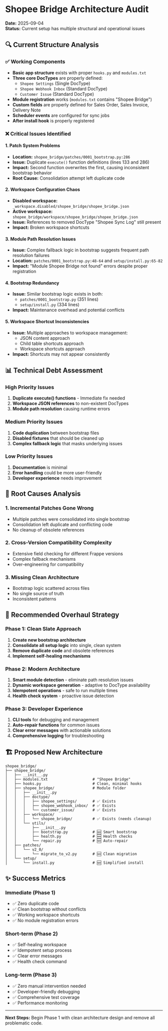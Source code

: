 # Shopee Bridge Architecture Audit

**Date:** 2025-09-04  
**Status:** Current setup has multiple structural and operational issues

## 🔍 Current Structure Analysis

### ✅ Working Components
- **Basic app structure** exists with proper `hooks.py` and `modules.txt`
- **Three core DocTypes** are properly defined:
  - `Shopee Settings` (Single DocType)
  - `Shopee Webhook Inbox` (Standard DocType)
  - `Customer Issue` (Standard DocType)
- **Module registration** works (`modules.txt` contains "Shopee Bridge")
- **Custom fields** are properly defined for Sales Order, Sales Invoice, Delivery Note
- **Scheduler events** are configured for sync jobs
- **After install hook** is properly registered

### ❌ Critical Issues Identified

#### 1. **Patch System Problems**
- **Location:** `shopee_bridge/patches/0001_bootstrap.py:286`
- **Issue:** Duplicate `execute()` function definitions (lines 133 and 286)
- **Impact:** Second function overwrites the first, causing inconsistent bootstrap behavior
- **Root Cause:** Consolidation attempt left duplicate code

#### 2. **Workspace Configuration Chaos**
- **Disabled workspace:** `_workspace.disabled/shopee_bridge/shopee_bridge.json`
- **Active workspace:** `shopee_bridge/workspace/shopee_bridge/shopee_bridge.json`
- **Issue:** References to removed DocType "Shopee Sync Log" still present
- **Impact:** Broken workspace shortcuts

#### 3. **Module Path Resolution Issues**
- **Issue:** Complex fallback logic in bootstrap suggests frequent path resolution failures
- **Location:** `patches/0001_bootstrap.py:48-64` and `setup/install.py:65-82`
- **Impact:** "Module Shopee Bridge not found" errors despite proper registration

#### 4. **Bootstrap Redundancy**
- **Issue:** Similar bootstrap logic exists in both:
  - `patches/0001_bootstrap.py` (351 lines)
  - `setup/install.py` (334 lines)
- **Impact:** Maintenance overhead and potential conflicts

#### 5. **Workspace Shortcut Inconsistencies**
- **Issue:** Multiple approaches to workspace management:
  - JSON content approach
  - Child table shortcuts approach
  - Workspace shortcuts approach
- **Impact:** Shortcuts may not appear consistently

## 📊 Technical Debt Assessment

### High Priority Issues
1. **Duplicate execute() functions** - Immediate fix needed
2. **Workspace JSON references** to non-existent DocTypes
3. **Module path resolution** causing runtime errors

### Medium Priority Issues  
1. **Code duplication** between bootstrap files
2. **Disabled fixtures** that should be cleaned up
3. **Complex fallback logic** that masks underlying issues

### Low Priority Issues
1. **Documentation** is minimal
2. **Error handling** could be more user-friendly
3. **Developer experience** needs improvement

## 🎯 Root Causes Analysis

### 1. **Incremental Patches Gone Wrong**
- Multiple patches were consolidated into single bootstrap
- Consolidation left duplicate and conflicting code
- No cleanup of obsolete references

### 2. **Cross-Version Compatibility Complexity**
- Extensive field checking for different Frappe versions
- Complex fallback mechanisms
- Over-engineering for compatibility

### 3. **Missing Clean Architecture**
- Bootstrap logic scattered across files
- No single source of truth
- Inconsistent patterns

## 🚀 Recommended Overhaul Strategy

### Phase 1: Clean Slate Approach
1. **Create new bootstrap architecture**
2. **Consolidate all setup logic** into single, clean system
3. **Remove duplicate code** and obsolete references
4. **Implement self-healing mechanisms**

### Phase 2: Modern Architecture
1. **Smart module detection** - eliminate path resolution issues
2. **Dynamic workspace generation** - adaptive to DocType availability
3. **Idempotent operations** - safe to run multiple times
4. **Health check system** - proactive issue detection

### Phase 3: Developer Experience
1. **CLI tools** for debugging and management
2. **Auto-repair functions** for common issues
3. **Clear error messages** with actionable solutions
4. **Comprehensive logging** for troubleshooting

## 🏗️ Proposed New Architecture

```
shopee_bridge/
├── shopee_bridge/
│   ├── __init__.py
│   ├── modules.txt                    # "Shopee Bridge"
│   ├── hooks.py                       # Clean, minimal hooks
│   ├── shopee_bridge/                 # Module folder  
│   │   ├── __init__.py
│   │   ├── doctype/
│   │   │   ├── shopee_settings/       # ✅ Exists
│   │   │   ├── shopee_webhook_inbox/  # ✅ Exists
│   │   │   └── customer_issue/        # ✅ Exists
│   │   ├── workspace/
│   │   │   └── shopee_bridge/         # ✅ Exists (needs cleanup)
│   │   └── utils/
│   │       ├── __init__.py
│   │       ├── bootstrap.py           # 🆕 Smart bootstrap
│   │       ├── health.py              # 🆕 Health checks
│   │       └── repair.py              # 🆕 Auto-repair
│   ├── patches/
│   │   └── v2_0/
│   │       └── migrate_to_v2.py       # 🆕 Clean migration
│   └── setup/
│       └── install.py                 # 🆕 Simplified install
```

## ✨ Success Metrics

### Immediate (Phase 1)
- ✅ Zero duplicate code
- ✅ Clean bootstrap without conflicts  
- ✅ Working workspace shortcuts
- ✅ No module registration errors

### Short-term (Phase 2)
- ✅ Self-healing workspace
- ✅ Idempotent setup process
- ✅ Clear error messages
- ✅ Health check command

### Long-term (Phase 3)
- ✅ Zero manual intervention needed
- ✅ Developer-friendly debugging
- ✅ Comprehensive test coverage
- ✅ Performance monitoring

---

**Next Steps:** Begin Phase 1 with clean architecture design and remove all problematic code.